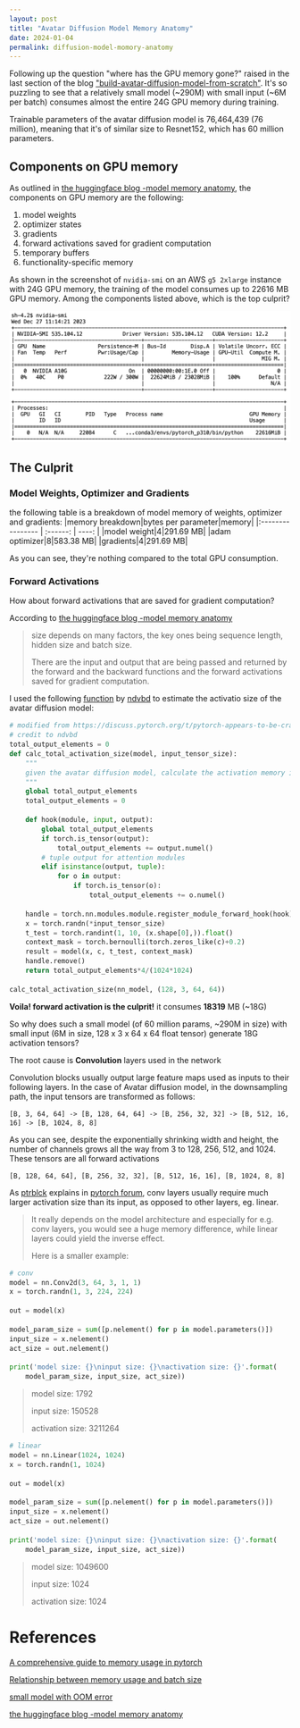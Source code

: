 ```yaml
---
layout: post
title: "Avatar Diffusion Model Memory Anatomy"
date: 2024-01-04
permalink: diffusion-model-momory-anatomy
---
```

Following up the question "where has the GPU memory gone?" raised in the last section of the blog ["build-avatar-diffusion-model-from-scratch"](https://wuyangli.github.io/build-avatar-diffusion-model-from-scratch). It's so puzzling to see that a relatively small model (~290M) with small input (~6M per batch) consumes almost the entire 24G GPU memory during training.

Trainable parameters of the avatar diffusion model is 76,464,439 (76 million), meaning that it's of similar size to Resnet152, which has 60 million parameters.

## Components on GPU memory
As outlined in [the huggingface blog -model memory anatomy](https://huggingface.co/docs/transformers/model_memory_anatomy), the components on GPU memory are the following: 
1. model weights
2. optimizer states
3. gradients
4. forward activations saved for gradient computation
5. temporary buffers
6. functionality-specific memory

As shown in the screenshot of `nvidia-smi` on an AWS `g5 2xlarge` instance with 24G GPU memory, the training of the model consumes up to 22616 MB GPU memory. Among the components listed above, which is the top culprit? 
<p align=center>
  <img src="/docs/assets/images/diffusion_models/figures/nvidia-smi-screenshot.png" alt="" width="600"/>
</p>

## The Culprit
### Model Weights, Optimizer and Gradients
the following table is a breakdown of model memory of weights, optimizer and gradients:
|memory breakdown|bytes per parameter|memory|
|:---------------- | :------: | ----: |
|model weight|4|291.69 MB|
|adam optimizer|8|583.38 MB|
|gradients|4|291.69 MB|

As you can see, they're nothing compared to the total GPU consumption. 
### Forward Activations
How about forward activations that are saved for gradient computation? 

According to [the huggingface blog -model memory anatomy](https://huggingface.co/docs/transformers/model_memory_anatomy)
>size depends on many factors, the key ones being sequence length, hidden size and batch size.
> 
>There are the input and output that are being passed and returned by the forward and the backward functions and the forward activations saved for gradient computation.

I used the following [function](https://discuss.pytorch.org/t/pytorch-appears-to-be-crashing-due-to-oom-prematurely/131039/13) by [ndvbd](https://discuss.pytorch.org/u/ndvbd/summary) to estimate the activatio size of the avatar diffusion model:
```python
# modified from https://discuss.pytorch.org/t/pytorch-appears-to-be-crashing-due-to-oom-prematurely/131039/13
# credit to ndvbd
total_output_elements = 0
def calc_total_activation_size(model, input_tensor_size):
    """
    given the avatar diffusion model, calculate the activation memory in MB 
    """
    global total_output_elements
    total_output_elements = 0

    def hook(module, input, output):
        global total_output_elements
        if torch.is_tensor(output):
            total_output_elements += output.numel()
        # tuple output for attention modules
        elif isinstance(output, tuple):
            for o in output:
                if torch.is_tensor(o):
                    total_output_elements += o.numel()
        
    handle = torch.nn.modules.module.register_module_forward_hook(hook)
    x = torch.randn(*input_tensor_size)
    t_test = torch.randint(1, 10, (x.shape[0],)).float()
    context_mask = torch.bernoulli(torch.zeros_like(c)+0.2)
    result = model(x, c, t_test, context_mask)
    handle.remove()
    return total_output_elements*4/(1024*1024)

calc_total_activation_size(nn_model, (128, 3, 64, 64))
```
**Voila! forward activation is the culprit!** it consumes **18319** MB (~18G)

So why does such a small model (of 60 million params, ~290M in size) with small input (6M in size, 128 x 3 x 64 x 64 float tensor) generate 18G activation tensors?

The root cause is **Convolution** layers used in the network

Convolution blocks usually output large feature maps used as inputs to their following layers.
In the case of Avatar diffusion model, in the downsampling path, the input tensors are transformed as follows:
```
[B, 3, 64, 64] -> [B, 128, 64, 64] -> [B, 256, 32, 32] -> [B, 512, 16, 16] -> [B, 1024, 8, 8]
```
As you can see, despite the exponentially shrinking width and height, the number of channels grows all the way from 3 to 128, 256, 512, and 1024. These tensors are all forward activations
```
[B, 128, 64, 64], [B, 256, 32, 32], [B, 512, 16, 16], [B, 1024, 8, 8]
```

As [ptrblck](https://discuss.pytorch.org/u/ptrblck/summary) explains in [pytorch forum](https://discuss.pytorch.org/t/pytorch-appears-to-be-crashing-due-to-oom-prematurely/131039/9), conv layers usually require much larger activation size than its input, as opposed to other layers, eg. linear. 
>It really depends on the model architecture and especially for e.g. conv layers, you would see a huge memory difference, while linear layers could yield the inverse effect.
>
>Here is a smaller example:
```python
# conv
model = nn.Conv2d(3, 64, 3, 1, 1)
x = torch.randn(1, 3, 224, 224)

out = model(x)

model_param_size = sum([p.nelement() for p in model.parameters()])
input_size = x.nelement()
act_size = out.nelement()

print('model size: {}\ninput size: {}\nactivation size: {}'.format(
    model_param_size, input_size, act_size))
````
> model size: 1792
> 
> input size: 150528
> 
> activation size: 3211264
```python  
# linear
model = nn.Linear(1024, 1024)
x = torch.randn(1, 1024)

out = model(x)

model_param_size = sum([p.nelement() for p in model.parameters()])
input_size = x.nelement()
act_size = out.nelement()

print('model size: {}\ninput size: {}\nactivation size: {}'.format(
    model_param_size, input_size, act_size))
```

> model size: 1049600
>
> input size: 1024
>
> activation size: 1024


# References
[A comprehensive guide to memory usage in pytorch](https://medium.com/deep-learning-for-protein-design/a-comprehensive-guide-to-memory-usage-in-pytorch-b9b7c78031d3)

[Relationship between memory usage and batch size](https://discuss.pytorch.org/t/relationship-between-gpu-memory-usage-and-batch-size/132266)

[small model with OOM error](https://discuss.pytorch.org/t/pytorch-appears-to-be-crashing-due-to-oom-prematurely/131039/11)

[the huggingface blog -model memory anatomy](https://huggingface.co/docs/transformers/model_memory_anatomy)
